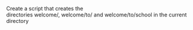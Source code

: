 Create a script that creates the directories welcome/, welcome/to/ and welcome/to/school in the current directory
